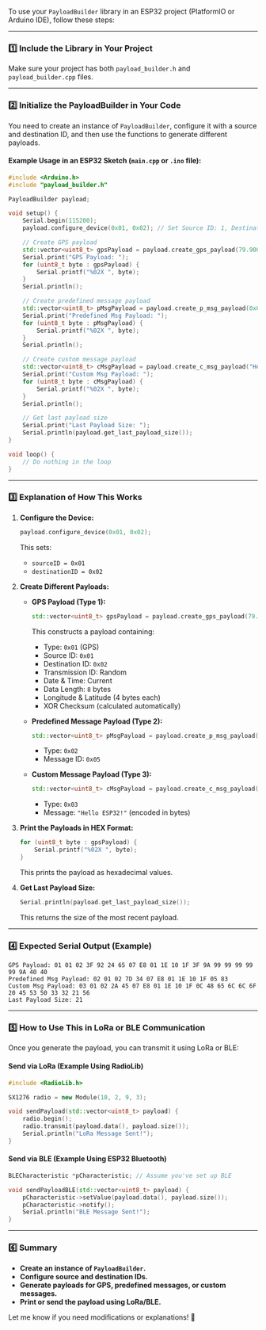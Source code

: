 To use your `PayloadBuilder` library in an ESP32 project (PlatformIO or Arduino IDE), follow these steps:

---

### **1️⃣ Include the Library in Your Project**
Make sure your project has both `payload_builder.h` and `payload_builder.cpp` files.

---

### **2️⃣ Initialize the PayloadBuilder in Your Code**
You need to create an instance of `PayloadBuilder`, configure it with a source and destination ID, and then use the functions to generate different payloads.

#### **Example Usage in an ESP32 Sketch (`main.cpp` or `.ino` file):**
```cpp
#include <Arduino.h>
#include "payload_builder.h"

PayloadBuilder payload;

void setup() {
    Serial.begin(115200);
    payload.configure_device(0x01, 0x02); // Set Source ID: 1, Destination ID: 2

    // Create GPS payload
    std::vector<uint8_t> gpsPayload = payload.create_gps_payload(79.9005, 6.9271);
    Serial.print("GPS Payload: ");
    for (uint8_t byte : gpsPayload) {
        Serial.printf("%02X ", byte);
    }
    Serial.println();

    // Create predefined message payload
    std::vector<uint8_t> pMsgPayload = payload.create_p_msg_payload(0x05);
    Serial.print("Predefined Msg Payload: ");
    for (uint8_t byte : pMsgPayload) {
        Serial.printf("%02X ", byte);
    }
    Serial.println();

    // Create custom message payload
    std::vector<uint8_t> cMsgPayload = payload.create_c_msg_payload("Hello ESP32!");
    Serial.print("Custom Msg Payload: ");
    for (uint8_t byte : cMsgPayload) {
        Serial.printf("%02X ", byte);
    }
    Serial.println();

    // Get last payload size
    Serial.print("Last Payload Size: ");
    Serial.println(payload.get_last_payload_size());
}

void loop() {
    // Do nothing in the loop
}
```

---

### **3️⃣ Explanation of How This Works**
1. **Configure the Device:**
   ```cpp
   payload.configure_device(0x01, 0x02);
   ```
   This sets:
   - `sourceID = 0x01`
   - `destinationID = 0x02`

2. **Create Different Payloads:**
   - **GPS Payload (Type 1):**
     ```cpp
     std::vector<uint8_t> gpsPayload = payload.create_gps_payload(79.9005, 6.9271);
     ```
     This constructs a payload containing:
     - Type: `0x01` (GPS)
     - Source ID: `0x01`
     - Destination ID: `0x02`
     - Transmission ID: Random
     - Date & Time: Current
     - Data Length: `8` bytes
     - Longitude & Latitude (4 bytes each)
     - XOR Checksum (calculated automatically)

   - **Predefined Message Payload (Type 2):**
     ```cpp
     std::vector<uint8_t> pMsgPayload = payload.create_p_msg_payload(0x05);
     ```
     - Type: `0x02`
     - Message ID: `0x05`

   - **Custom Message Payload (Type 3):**
     ```cpp
     std::vector<uint8_t> cMsgPayload = payload.create_c_msg_payload("Hello ESP32!");
     ```
     - Type: `0x03`
     - Message: `"Hello ESP32!"` (encoded in bytes)

3. **Print the Payloads in HEX Format:**
   ```cpp
   for (uint8_t byte : gpsPayload) {
       Serial.printf("%02X ", byte);
   }
   ```
   This prints the payload as hexadecimal values.

4. **Get Last Payload Size:**
   ```cpp
   Serial.println(payload.get_last_payload_size());
   ```
   This returns the size of the most recent payload.

---

### **4️⃣ Expected Serial Output (Example)**
```
GPS Payload: 01 01 02 3F 92 24 65 07 E8 01 1E 10 1F 3F 9A 99 99 99 99 99 9A 40 40 
Predefined Msg Payload: 02 01 02 7D 34 07 E8 01 1E 10 1F 05 83
Custom Msg Payload: 03 01 02 2A 45 07 E8 01 1E 10 1F 0C 48 65 6C 6C 6F 20 45 53 50 33 32 21 56
Last Payload Size: 21
```

---

### **5️⃣ How to Use This in LoRa or BLE Communication**
Once you generate the payload, you can transmit it using LoRa or BLE:

#### **Send via LoRa (Example Using RadioLib)**
```cpp
#include <RadioLib.h>

SX1276 radio = new Module(10, 2, 9, 3);

void sendPayload(std::vector<uint8_t> payload) {
    radio.begin();
    radio.transmit(payload.data(), payload.size());
    Serial.println("LoRa Message Sent!");
}
```

#### **Send via BLE (Example Using ESP32 Bluetooth)**
```cpp
BLECharacteristic *pCharacteristic; // Assume you've set up BLE

void sendPayloadBLE(std::vector<uint8_t> payload) {
    pCharacteristic->setValue(payload.data(), payload.size());
    pCharacteristic->notify();
    Serial.println("BLE Message Sent!");
}
```

---

### **6️⃣ Summary**
- **Create an instance of `PayloadBuilder`.**
- **Configure source and destination IDs.**
- **Generate payloads for GPS, predefined messages, or custom messages.**
- **Print or send the payload using LoRa/BLE.**

Let me know if you need modifications or explanations! 🚀


